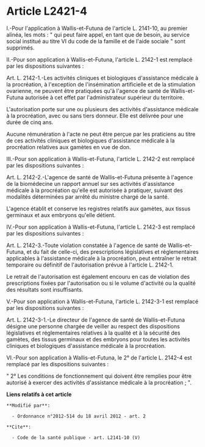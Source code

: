 # Article L2421-4

I.-Pour l'application à Wallis-et-Futuna de l'article L. 2141-10, au premier alinéa, les mots : " qui peut faire appel, en
tant que de besoin, au service social institué au titre VI du code de la famille et de l'aide sociale " sont supprimés. 

II.-Pour son application à Wallis-et-Futuna, l'article L. 2142-1 est remplacé par les dispositions suivantes : 

Art. L. 2142-1.-Les activités cliniques et biologiques d'assistance médicale à la procréation, à l'exception de
l'insémination artificielle et de la stimulation ovarienne, ne peuvent être pratiquées qu'à l'agence de santé de Wallis-et-
Futuna autorisée à cet effet par l'administrateur supérieur du territoire. 

L'autorisation porte sur une ou plusieurs des activités d'assistance médicale à la procréation, avec ou sans tiers donneur.
Elle est délivrée pour une durée de cinq ans. 

Aucune rémunération à l'acte ne peut être perçue par les praticiens au titre de ces activités cliniques et biologiques
d'assistance médicale à la procréation relatives aux gamètes en vue de don. 

III.-Pour son application à Wallis-et-Futuna, l'article L. 2142-2 est remplacé par les dispositions suivantes : 

Art. L. 2142-2.-L'agence de santé de Wallis-et-Futuna présente à l'agence de la biomédecine un rapport annuel sur ses
activités d'assistance médicale à la procréation qu'elle est autorisée à pratiquer, suivant des modalités déterminées par
arrêté du ministre chargé de la santé. 

L'agence établit et conserve les registres relatifs aux gamètes, aux tissus germinaux et aux embryons qu'elle détient. 

IV.-Pour son application à Wallis-et-Futuna, l'article L. 2142-3 est remplacé par les dispositions suivantes : 

Art. L. 2142-3.-Toute violation constatée à l'agence de santé de Wallis-et-Futuna, et du fait de celle-ci, des prescriptions
législatives et réglementaires applicables à l'assistance médicale à la procréation, peut entraîner le retrait temporaire ou
définitif de l'autorisation prévue à l'article L. 2142-1. 

Le retrait de l'autorisation est également encouru en cas de violation des prescriptions fixées par l'autorisation ou si le
volume d'activité ou la qualité des résultats sont insuffisants. 

V.-Pour son application à Wallis-et-Futuna, l'article L. 2142-3-1 est remplacé par les dispositions suivantes : 

Art. L. 2142-3-1.-Le directeur de l'agence de santé de Wallis-et-Futuna désigne une personne chargée de veiller au respect
des dispositions législatives et réglementaires relatives à la qualité et à la sécurité des gamètes, des tissus germinaux et
des embryons pour toutes les activités cliniques et biologiques d'assistance médicale à la procréation. 

VI.-Pour son application à Wallis-et-Futuna, le 2° de l'article L. 2142-4 est remplacé par les dispositions suivantes : 

" 2° Les conditions de fonctionnement qui doivent être remplies pour être autorisé à exercer des activités d'assistance
médicale à la procréation ; ".

**Liens relatifs à cet article**

	**Modifié par**:

	  - Ordonnance n°2012-514 du 18 avril 2012 - art. 2

	**Cite**:

	  - Code de la santé publique - art. L2141-10 (V)

